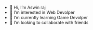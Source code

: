 - 👋 Hi, I’m Aswin raj
- 👀 I’m interested in Web Devolper
- 🌱 I’m currently learning Game Devolper
- 💞️ I’m looking to collaborate with friends

